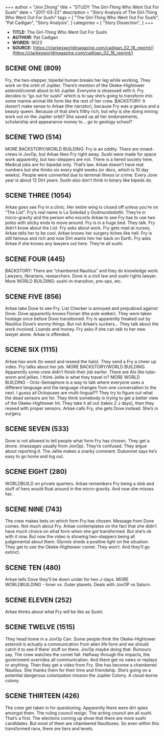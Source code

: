 +++
author = "Jinn Zhong"
title = "STUDY: The Girl-Thing Who Went Out For Sushi"
date = "2017-03-22"
description = "Story Analysis of The Girl-Thing Who Went Out For Sushi"
tags = [
    "The Girl-Thing Who Went Out For Sushi",
    "Pat Cadigan",
    "Story Analysis",
]
categories = [
    "Story Dissection",
]
+++

* **TITLE:** The Girl-Thing Who Went Out For Sushi
* **AUTHOR:** Pat Cadigan
* **WORDS:** 9023
* **SOURCE:** [https://clarkesworldmagazine.com/cadigan_02_18_reprint/](https://clarkesworldmagazine.com/cadigan_02_18_reprint/)

## SCENE ONE (809)
Fry, the two-stepper, bipedal human breaks her leg while working. They work on the orbit of Jupiter. There’s mention of the Okeke-Hightower asteroid/comet about to hit Jupiter. Everyone is obsessed with it. Fry decides to “go out for sushi” which is to say she’s going to transform into some marine animal life form like the rest of her crew. BACKSTORY: It doesn’t make sense to Arkae (the narrator), because Fry was a genius and a beauty queen. Because of that she’s filthy rich, but why is she doing mining work out on the Jupiter orbit? She saved up all her endorsements, scholarship and appearance money to… go to geology school?

## SCENE TWO (514)
MORE BACKSTORY/WORLD BUILDING: Fry is an oddity. There are mixed-crews in JovOp, but Arkae likes Fry right away. Sushi were made for space work apparently, but two-steppers are not. There is a tiered society here. Medical jobs are for bipedal only. That’s law. Arkae doesn’t have real numbers but she thinks six every eight weeks (or decs, which is 10 day weeks). People were converted due to terminal illness or crime. Every Jove year is about 12 Dirt years. Sushi also don’t think in binary like bipeds do.

## SCENE THREE (1054)
Arkae goes see Fry in a clinic. Her entire wing is closed off unless you’re on “The List”. Fry’s real name is La Soledad y Godmundsdottir. They’re in micro-gravity and the person who escorts Arkae to see Fry has to use two poles with sticky ends to move around. Fry is in a huge bed. They talk. Fry didn’t know about the List. Fry asks about work. Fry gets mad at nurses, Arkae tells her to be cool. Arkae knows her surgery itches like hell. Fry is still famous and rich and now Dirt wants him her back on Earth. Fry asks Arkae if she knows any lawyers out here. They’re all sushi.

## SCENE FOUR (445)
BACKSTORY: There are “chambered Nautilus” and they do knowledge work. Lawyers, librarians, researchers. Dove is a civil law and sushi rights lawyer. More WORLD BUILDING: sushi-in-transition, pre-ops, etc.

## SCENE FIVE (856)
Arkae take Dove to see Fry. List Checker is annoyed and prejudiced against Dove. Dove apparently knows Florian (the pole walker). They were taken hostage once before Dove transitioned. Fry is apparently freaked out by Nautilus Dove’s wormy things. But not Arkae’s suckers… They talk about the work involved. Loands and money. Fry asks if she can talk to her new lawyer alone. Arkae is offended. 

## SCENE SIX (1115)
Arkae has work (to weed and reseed the halo). They send a Fry a cheer up video. Fry talks about her job. MORE BACKSTORY/WORLD BUILDING. Apparently some crew didn’t finish their job earlier. There are AIs like tube-worm  and jellies. I think Jellie is what they travel in? MORE WORLD BUILDING - Octo-Semaphore is a way to talk where everyone uses a different language and the language changes from one conversation to the next. I guess all Octopuses are multi-lingual?? They try to figure out what the dead sensors are for. They think somebody is trying to get a better view of the Okeke-Hightower hit. They take it all out (takes 2 J days), then they reseed with proper sensors. Arkae calls Fry, she gets Dove instead. She’s in surgery.

## SCENE SEVEN (533)
Dove is not allowed to tell people what form Fry has chosen. They get a drone. (messages usually from JovOp). They’re confused.  They argue about reporting it. The Jellie makes a snarky comment. Dubonnet says he’s easy to go home and log out.

## SCENE EIGHT (280)
WORLDBUILD on private quarters. Arkae remembers Fry being a slob and stuff of hers would float around in the micro-gravity. And now she misses her.

## SCENE NINE (743)
The crew makes bets on which form Fry has chosen. Message from Dove comes. Not much about Fry. Arkae contemplates on the fact that she didn’t have much choice on what form when she got transformed. But she’s ok with it now. But now the video is showing two-steppers being all judgemental about them. Glynnis sheds a positive light on the situation. They get to see the Okeke-Hightower comet. They won’t. And they’ll go extinct.

## SCENE TEN (480)
Arkae tells Dove they’ll be down under for two J-days. MORE WORLDBUILDING - Inner vs. Outer planets. Deals with JovOP vs Saturn.

## SCENE ELEVEN (252)
Arkae thinks about what Fry will be like as Sushi. 

## SCENE TWELVE (1515)
They head home in a JovOp Can. Some people think the Okeke-Hightower asteroid is actually a communication from alien life form and we should catch it to see if there’ stuff on there. JovOp maybe doing that. Rumours say. The crew watches the comet fall. Halfway through the impacts, the government overrides all communication. And there get no news or replays or anything. Then they get a video from Fry. She has become a chambered Nautilus.  She thanks them for their time and friendship. She’s going on a potential dangerous colonization mission the Jupiter Colony. A cloud-borne colony.

## SCENE THIRTEEN (426)
The crew get taken in for questioning. Apparently there were dirt spies amongst them. The ruling council resign. The acting council are all sushi. That’s a first. The elections coming up show that there are more sushi candidates. But most of them are chambered Nautiluses. So even within this transformed race, there are tiers and levels.
